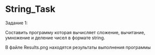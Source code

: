 # String_Task

Задание 1:

Составить программу которая вычисляет сложение, вычитание, умножение и деление чисел в формате string.

В файле Results.png находятся результаты выполнения программы
